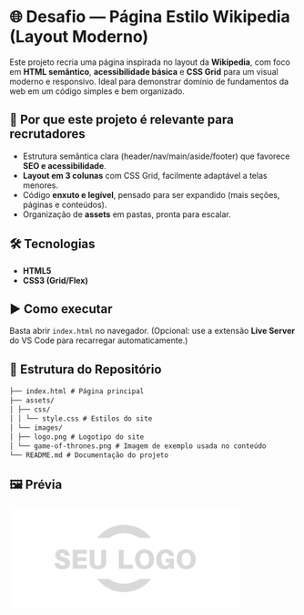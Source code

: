 # 🌐 Desafio — Página Estilo Wikipedia (Layout Moderno)

Este projeto recria uma página inspirada no layout da **Wikipedia**, com foco em **HTML semântico**, **acessibilidade básica** e **CSS Grid** para um visual moderno e responsivo. Ideal para demonstrar domínio de fundamentos da web em um código simples e bem organizado.

## 🔎 Por que este projeto é relevante para recrutadores
- Estrutura semântica clara (header/nav/main/aside/footer) que favorece **SEO e acessibilidade**.
- **Layout em 3 colunas** com CSS Grid, facilmente adaptável a telas menores.
- Código **enxuto e legível**, pensado para ser expandido (mais seções, páginas e conteúdos).
- Organização de **assets** em pastas, pronta para escalar.

## 🛠️ Tecnologias
- **HTML5**
- **CSS3 (Grid/Flex)**

## ▶️ Como executar
Basta abrir `index.html` no navegador. (Opcional: use a extensão **Live Server** do VS Code para recarregar automaticamente.)

## 📂 Estrutura do Repositório
```
├── index.html # Página principal
├── assets/
│ ├── css/
│ │ └── style.css # Estilos do site
│ └── images/
│ ├── logo.png # Logotipo do site
│ └── game-of-thrones.png # Imagem de exemplo usada no conteúdo
└── README.md # Documentação do projeto
```

## 🖼️ Prévia
![Logo](./assets/images/logo.png)

